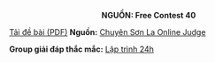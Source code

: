 **<center>NGUỒN: Free Contest 40</center>**

[Tải đề bài (PDF)](/statements/2230/LCM.pdf)
**Nguồn:** [Chuyên Sơn La Online Judge](http://csloj.ddns.net/)

**Group giải đáp thắc mắc:** [Lập trình 24h](https://www.facebook.com/groups/1386904321519984)